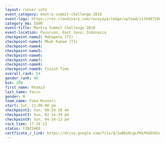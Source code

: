 ```yaml
---
layout: runner-info 
event_category: mantra-summit-challenge-2019 
event-logo: https://res.cloudinary.com/raceyaya/image/upload/v1569072809/logo/mantra-image_segrbx.jpg
category_km: 55KM 
event-title: Mantra Summit Challenge 2019 
event-location: Pasuruan, East Java, Indonesia 
checkpoint-name2: Mahapena (T2) 
checkpoint-name3: Mbah Kamad (T3) 
checkpoint-name4: 
checkpoint-name5: 
checkpoint-name6: 
checkpoint-name7: 
checkpoint-name8: 
checkpoint-name9: Finish Time
overall_rank: 54
gender_rank: 48
bib: 298
first_name: Khamid
last_name: Yasin
gender: M
team_name: Fake Runners
start: Sat, 11-00-00 pm
checkpoint2: Sun, 08-59-39 am
checkpoint3: Sun, 02-16-39 pm
checkpoint9: Sun, 04-34-13 pm
race_time: 17-34-13
status: FINISHER
certficate_/_link: https://drive.google.com/file/d/1wBEeRcgLPKkP6GEX91nQYce1Dg0Od93h/view?usp=sharing
---
```

